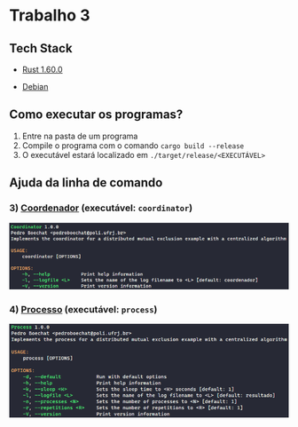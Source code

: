 # Trabalho 3

## Tech Stack

- [Rust 1.60.0](https://blog.rust-lang.org/2022/04/07/Rust-1.60.0.html)

- [Debian](https://www.debian.org/)

## Como executar os programas?

1. Entre na pasta de um programa
2. Compile o programa com o comando `cargo build --release`
3. O executável estará localizado em `./target/release/<EXECUTÁVEL>`

## Ajuda da linha de comando

### 3) [Coordenador](https://github.com/pedroboechat/COS470_SistemasDistribuidos/tree/main/Trabalho_3/03_Coordinator) (executável: `coordinator`)

![spinlocks](../assets/T3/coordinator_help.png)

### 4) [Processo](https://github.com/pedroboechat/COS470_SistemasDistribuidos/tree/main/Trabalho_3/04_Process) (executável: `process`)

![semaphores](../assets/T3/process_help.png)
